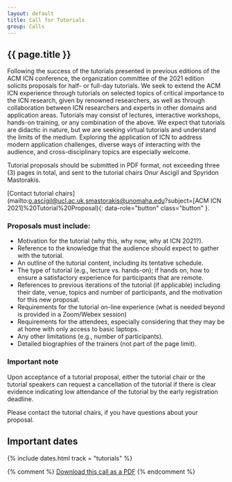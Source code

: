 ```yaml
---
layout: default
title: Call for Tutorials
group: Calls
---
```


## {{ page.title }}

Following the success of the tutorials presented in previous editions of the ACM ICN conference, the organization committee of the 2021 edition solicits proposals for half- or full-day tutorials. We seek to extend the ACM ICN experience through tutorials on selected topics of critical importance to the ICN research, given by renowned researchers, as well as through collaboration between ICN researchers and experts in other domains and application areas. Tutorials may consist of lectures, interactive workshops, hands-on training, or any combination of the above. We expect that tutorials are didactic in nature, but we are seeking virtual tutorials and understand the limits of the medium. Exploring the application of ICN to address modern application challenges, diverse ways of interacting with the audience, and cross-disciplinary topics are especially welcome.

Tutorial proposals should be submitted in PDF format, not exceeding three (3) pages in total, and sent to the tutorial chairs Onur Ascigil and Spyridon Mastorakis.

[Contact tutorial chairs](mailto:o.ascigil@ucl.ac.uk,smastorakis@unomaha.edu?subject=[ACM ICN 2021]%20Tutorial%20Proposal){: data-role="button" class="button" }.

### Proposals must include:

- Motivation for the tutorial (why this, why now, why at ICN 2021?).
- Reference to the knowledge that the audience should expect to gather with the tutorial.
- An outline of the tutorial content, including its tentative schedule.
- The type of tutorial (e.g., lecture vs. hands-on); if hands on, how to ensure a satisfactory experience for participants that are remote.
- References to previous iterations of the tutorial (if applicable) including their date, venue, topics and number of participants, and the motivation for this new proposal.
- Requirements for the tutorial on-line experience (what is needed beyond is provided in a Zoom/Webex session)
- Requirements for the attendees, especially considering that they may be at home with only access to basic laptops.
- Any other limitations (e.g., number of participants).
- Detailed biographies of the trainers (not part of the page limit).

### Important note

Upon acceptance of a tutorial proposal, either the tutorial chair or the tutorial speakers can request a cancellation of the tutorial if there is clear evidence indicating low attendance of the tutorial by the early registration deadline.

Please contact the tutorial chairs, if you have questions about your proposal.

## Important dates

{% include dates.html track = "tutorials" %}

{% comment %}
<a href="{% asset ACM-ICN-2021-Call-For-Tutorials.pdf @path %}" rel="external" data-role="button" class="dl-button button">Download this call as a PDF</a>
{% endcomment %}
